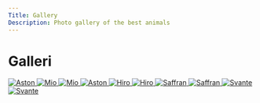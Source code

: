 ```yaml
---
Title: Gallery
Description: Photo gallery of the best animals
---
```


Galleri
==========================

<div class="gallery">
<picture>
    <a href="%base_url%/image/grid/_DSC0634.jpg">
    <img src="%base_url%/image/grid/_DSC0634.jpg?width=790&sa=webp" alt="Aston">
    </a>
</picture>

<picture>
    <a href="%base_url%/image/grid/_DSC1844.jpg">
    <img src="%base_url%/image/grid/_DSC1844.jpg" alt="Mio">
    </a>
</picture>

<picture>
    <a href="%base_url%/image/grid/_DSC6440_.jpg">
    <img src="%base_url%/image/grid/_DSC6440_.jpg" alt="Mio">
    </a>
</picture>

<picture>
    <a href="%base_url%/image/grid/_DSC6940_i.jpg">
    <img src="%base_url%/image/grid/_DSC6940_i.jpg" alt="Aston">
    </a>
</picture>

<picture>
    <a href="%base_url%/image/grid/DSC_3659.jpg">
    <img src="%base_url%/image/grid/DSC_3659.jpg" alt="Hiro">
    </a>
</picture>

<picture>
    <a href="%base_url%/image/grid/DSC_3722.jpg">
    <img src="%base_url%/image/grid/DSC_3722.jpg" alt="Hiro">
    </a>
</picture>

<picture>
    <a href="%base_url%/image/grid/DSC_3970_.jpg">
    <img src="%base_url%/image/grid/DSC_3970_.jpg" alt="Saffran">
    </a>
</picture>

<picture>
    <a href="%base_url%/image/grid/DSC_4239.jpg">
    <img src="%base_url%/image/grid/DSC_4239.jpg" alt="Saffran">
    </a>
</picture>

<picture>
    <a href="%base_url%/image/grid/DSC_4656.jpg">
    <img src="%base_url%/image/grid/DSC_4656.jpg" alt="Svante">
    </a>
</picture>

<picture>
    <a href="%base_url%/image/grid/DSC_4669.jpg">
    <img src="%base_url%/image/grid/DSC_4669.jpg" alt="Svante">
    </a>
</picture>
</div>